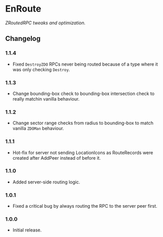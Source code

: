 # EnRoute

*ZRoutedRPC tweaks and optimization.*

## Changelog

### 1.1.4

  * Fixed `DestroyZDO` RPCs never being routed because of a type where it was only checking `Destroy`.

### 1.1.3

  * Change bounding-box check to bounding-box intersection check to really matchin vanilla behaviour.

### 1.1.2

  * Change sector range checks from radius to bounding-box to match vanilla `ZDOMan` behaviour.

### 1.1.1

  * Hot-fix for server not sending LocationIcons as RouteRecords were created after AddPeer instead of before it.

### 1.1.0

  * Added server-side routing logic.

### 1.0.1

  * Fixed a critical bug by always routing the RPC to the server peer first.

### 1.0.0

  * Initial release.